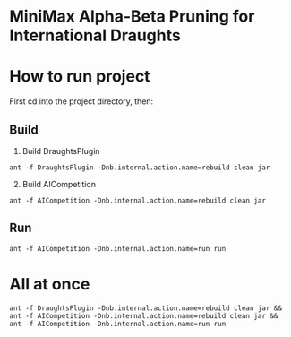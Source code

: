 # MiniMax Alpha-Beta Pruning for International Draughts

# How to run project
First cd into the project directory, then:
## Build
1. Build DraughtsPlugin
```
ant -f DraughtsPlugin -Dnb.internal.action.name=rebuild clean jar
```
2. Build AICompetition
```
ant -f AICompetition -Dnb.internal.action.name=rebuild clean jar
```

## Run
```
ant -f AICompetition -Dnb.internal.action.name=run run
```

# All at once
```
ant -f DraughtsPlugin -Dnb.internal.action.name=rebuild clean jar && ant -f AICompetition -Dnb.internal.action.name=rebuild clean jar && ant -f AICompetition -Dnb.internal.action.name=run run
```
